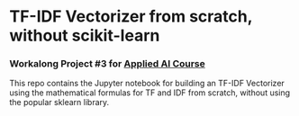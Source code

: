 # TF-IDF Vectorizer from scratch, without scikit-learn
### Workalong Project #3 for [Applied AI Course](https://www.appliedaicourse.com)
This repo contains the Jupyter notebook for building an TF-IDF Vectorizer using the mathematical formulas for TF and IDF from scratch, without using the popular sklearn library. 
